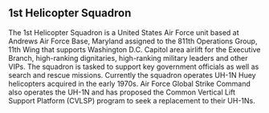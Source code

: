 ## 1st Helicopter Squadron

The 1st Helicopter Squadron is a United States Air Force unit based at Andrews Air Force Base, Maryland assigned to the 811th Operations Group, 11th Wing that supports Washington D.C. Capitol area airlift for the Executive Branch, high-ranking dignitaries, high-ranking military leaders and other VIPs. The squadron is tasked to support key government officials as well as search and rescue missions. Currently the squadron operates UH-1N Huey helicopters acquired in the early 1970s. Air Force Global Strike Command also operates the UH-1N and has proposed the Common Vertical Lift Support Platform (CVLSP) program to seek a replacement to their UH-1Ns.

